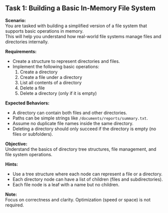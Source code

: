 ## Task 1: Building a Basic In-Memory File System

**Scenario:**  
You are tasked with building a simplified version of a file system that supports basic operations in memory.  
This will help you understand how real-world file systems manage files and directories internally.

**Requirements:**  
- Create a structure to represent directories and files.
- Implement the following basic operations:
  1. Create a directory
  2. Create a file under a directory
  3. List all contents of a directory
  4. Delete a file
  5. Delete a directory (only if it is empty)

**Expected Behaviors:**
- A directory can contain both files and other directories.
- Paths can be simple strings like `/documents/reports/summary.txt`.
- Assume no duplicate file names inside the same directory.
- Deleting a directory should only succeed if the directory is empty (no files or subfolders).

**Objective:**  
Understand the basics of directory tree structures, file management, and file system operations.

**Hints:**
- Use a tree structure where each node can represent a file or a directory.
- Each directory node can have a list of children (files and subdirectories).
- Each file node is a leaf with a name but no children.

**Note:**  
Focus on correctness and clarity. Optimization (speed or space) is not required.
